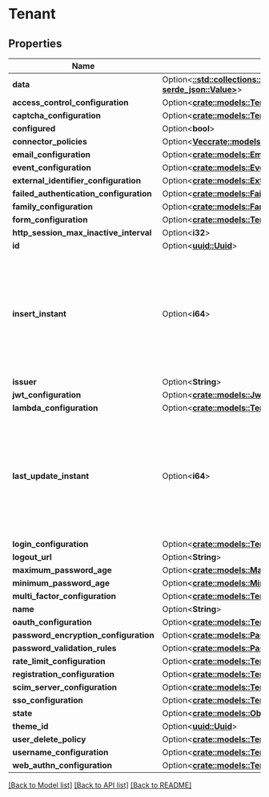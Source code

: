 # Tenant

## Properties

Name | Type | Description | Notes
------------ | ------------- | ------------- | -------------
**data** | Option<[**::std::collections::HashMap<String, serde_json::Value>**](serde_json::Value.md)> |  | [optional]
**access_control_configuration** | Option<[**crate::models::TenantAccessControlConfiguration**](TenantAccessControlConfiguration.md)> |  | [optional]
**captcha_configuration** | Option<[**crate::models::TenantCaptchaConfiguration**](TenantCaptchaConfiguration.md)> |  | [optional]
**configured** | Option<**bool**> |  | [optional]
**connector_policies** | Option<[**Vec<crate::models::ConnectorPolicy>**](ConnectorPolicy.md)> |  | [optional]
**email_configuration** | Option<[**crate::models::EmailConfiguration**](EmailConfiguration.md)> |  | [optional]
**event_configuration** | Option<[**crate::models::EventConfiguration**](EventConfiguration.md)> |  | [optional]
**external_identifier_configuration** | Option<[**crate::models::ExternalIdentifierConfiguration**](ExternalIdentifierConfiguration.md)> |  | [optional]
**failed_authentication_configuration** | Option<[**crate::models::FailedAuthenticationConfiguration**](FailedAuthenticationConfiguration.md)> |  | [optional]
**family_configuration** | Option<[**crate::models::FamilyConfiguration**](FamilyConfiguration.md)> |  | [optional]
**form_configuration** | Option<[**crate::models::TenantFormConfiguration**](TenantFormConfiguration.md)> |  | [optional]
**http_session_max_inactive_interval** | Option<**i32**> |  | [optional]
**id** | Option<[**uuid::Uuid**](uuid::Uuid.md)> |  | [optional]
**insert_instant** | Option<**i64**> | The number of milliseconds since the unix epoch: January 1, 1970 00:00:00 UTC. This value is always in UTC. | [optional]
**issuer** | Option<**String**> |  | [optional]
**jwt_configuration** | Option<[**crate::models::JwtConfiguration**](JWTConfiguration.md)> |  | [optional]
**lambda_configuration** | Option<[**crate::models::TenantLambdaConfiguration**](TenantLambdaConfiguration.md)> |  | [optional]
**last_update_instant** | Option<**i64**> | The number of milliseconds since the unix epoch: January 1, 1970 00:00:00 UTC. This value is always in UTC. | [optional]
**login_configuration** | Option<[**crate::models::TenantLoginConfiguration**](TenantLoginConfiguration.md)> |  | [optional]
**logout_url** | Option<**String**> |  | [optional]
**maximum_password_age** | Option<[**crate::models::MaximumPasswordAge**](MaximumPasswordAge.md)> |  | [optional]
**minimum_password_age** | Option<[**crate::models::MinimumPasswordAge**](MinimumPasswordAge.md)> |  | [optional]
**multi_factor_configuration** | Option<[**crate::models::TenantMultiFactorConfiguration**](TenantMultiFactorConfiguration.md)> |  | [optional]
**name** | Option<**String**> |  | [optional]
**oauth_configuration** | Option<[**crate::models::TenantOAuth2Configuration**](TenantOAuth2Configuration.md)> |  | [optional]
**password_encryption_configuration** | Option<[**crate::models::PasswordEncryptionConfiguration**](PasswordEncryptionConfiguration.md)> |  | [optional]
**password_validation_rules** | Option<[**crate::models::PasswordValidationRules**](PasswordValidationRules.md)> |  | [optional]
**rate_limit_configuration** | Option<[**crate::models::TenantRateLimitConfiguration**](TenantRateLimitConfiguration.md)> |  | [optional]
**registration_configuration** | Option<[**crate::models::TenantRegistrationConfiguration**](TenantRegistrationConfiguration.md)> |  | [optional]
**scim_server_configuration** | Option<[**crate::models::TenantScimServerConfiguration**](TenantSCIMServerConfiguration.md)> |  | [optional]
**sso_configuration** | Option<[**crate::models::TenantSsoConfiguration**](TenantSSOConfiguration.md)> |  | [optional]
**state** | Option<[**crate::models::ObjectState**](ObjectState.md)> |  | [optional]
**theme_id** | Option<[**uuid::Uuid**](uuid::Uuid.md)> |  | [optional]
**user_delete_policy** | Option<[**crate::models::TenantUserDeletePolicy**](TenantUserDeletePolicy.md)> |  | [optional]
**username_configuration** | Option<[**crate::models::TenantUsernameConfiguration**](TenantUsernameConfiguration.md)> |  | [optional]
**web_authn_configuration** | Option<[**crate::models::TenantWebAuthnConfiguration**](TenantWebAuthnConfiguration.md)> |  | [optional]

[[Back to Model list]](../README.md#documentation-for-models) [[Back to API list]](../README.md#documentation-for-api-endpoints) [[Back to README]](../README.md)


